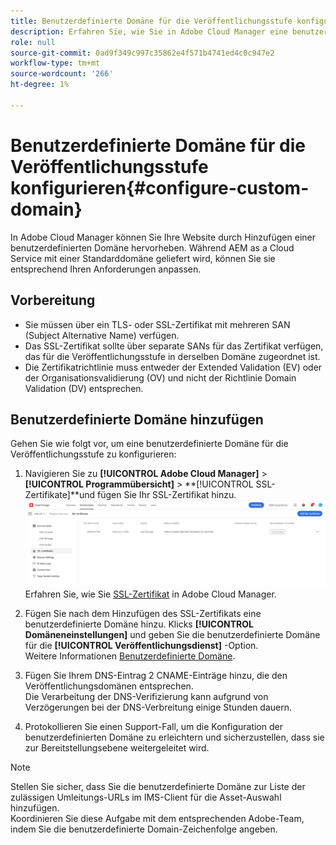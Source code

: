 ```yaml
---
title: Benutzerdefinierte Domäne für die Veröffentlichungsstufe konfigurieren
description: Erfahren Sie, wie Sie in Adobe Cloud Manager eine benutzerdefinierte Domäne für die Veröffentlichungsstufe konfigurieren.
role: null
source-git-commit: 0ad9f349c997c35862e4f571b4741ed4c0c947e2
workflow-type: tm+mt
source-wordcount: '266'
ht-degree: 1%

---
```



# Benutzerdefinierte Domäne für die Veröffentlichungsstufe konfigurieren{#configure-custom-domain}

In Adobe Cloud Manager können Sie Ihre Website durch Hinzufügen einer benutzerdefinierten Domäne hervorheben. Während AEM as a Cloud Service mit einer Standarddomäne geliefert wird, können Sie sie entsprechend Ihren Anforderungen anpassen.
<!-- For example, AEM sites can use `sites.custom_domain.com`, and the AEM publish domain can be accessed via `assets.custom_domain.com`. Additionally, getting an SSL certificate for assets.pmi.com with a SAN entry for `delivery.custom_domain.com` improves security and trustworthiness. -->

## Vorbereitung

* Sie müssen über ein TLS- oder SSL-Zertifikat mit mehreren SAN (Subject Alternative Name) verfügen.
* Das SSL-Zertifikat sollte über separate SANs für das Zertifikat verfügen, das für die Veröffentlichungsstufe in derselben Domäne zugeordnet ist.
* Die Zertifikatrichtlinie muss entweder der Extended Validation (EV) oder der Organisationsvalidierung (OV) und nicht der Richtlinie Domain Validation (DV) entsprechen.


## Benutzerdefinierte Domäne hinzufügen

Gehen Sie wie folgt vor, um eine benutzerdefinierte Domäne für die Veröffentlichungsstufe zu konfigurieren:

1. Navigieren Sie zu **[!UICONTROL Adobe Cloud Manager]** > **[!UICONTROL Programmübersicht]** > **[!UICONTROL SSL-Zertifikate]**und fügen Sie Ihr SSL-Zertifikat hinzu.
   ![image](/help/assets/assets/ssl-certificate.png)
Erfahren Sie, wie Sie [SSL-Zertifikat](https://experienceleague.adobe.com/docs/experience-manager-cloud-service/content/implementing/using-cloud-manager/manage-ssl-certificates/add-ssl-certificate.html?lang=en) in Adobe Cloud Manager.

1. Fügen Sie nach dem Hinzufügen des SSL-Zertifikats eine benutzerdefinierte Domäne hinzu. Klicks **[!UICONTROL Domäneneinstellungen]** und geben Sie die benutzerdefinierte Domäne für die **[!UICONTROL Veröffentlichungsdienst]** -Option.
   <br> Weitere Informationen [Benutzerdefinierte Domäne](https://experienceleague.adobe.com/docs/experience-manager-cloud-service/content/implementing/using-cloud-manager/custom-domain-names/add-custom-domain-name.html?lang=en).

1. Fügen Sie Ihrem DNS-Eintrag 2 CNAME-Einträge hinzu, die den Veröffentlichungsdomänen entsprechen.
   <br> Die Verarbeitung der DNS-Verifizierung kann aufgrund von Verzögerungen bei der DNS-Verbreitung einige Stunden dauern.

1. Protokollieren Sie einen Support-Fall, um die Konfiguration der benutzerdefinierten Domäne zu erleichtern und sicherzustellen, dass sie zur Bereitstellungsebene weitergeleitet wird.

>[!NOTE]
>
> Stellen Sie sicher, dass Sie die benutzerdefinierte Domäne zur Liste der zulässigen Umleitungs-URLs im IMS-Client für die Asset-Auswahl hinzufügen.<br>Koordinieren Sie diese Aufgabe mit dem entsprechenden Adobe-Team, indem Sie die benutzerdefinierte Domain-Zeichenfolge angeben.
